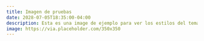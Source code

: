 ```yaml
---
title: Imagen de pruebas
date: 2028-07-05T18:35:00-04:00
description: Esta es una image de ejemplo para ver los estilos del tema.
image: https://via.placeholder.com/350x350
---
```


